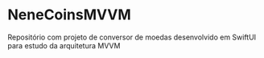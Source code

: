 # NeneCoinsMVVM
 Repositório com projeto de conversor de moedas desenvolvido em SwiftUI para estudo da arquitetura MVVM

